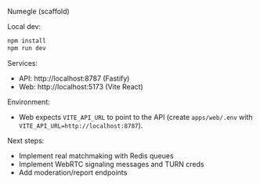Numegle (scaffold)

Local dev:

```bash
npm install
npm run dev
```

Services:
- API: http://localhost:8787 (Fastify)
- Web: http://localhost:5173 (Vite React)

Environment:
- Web expects `VITE_API_URL` to point to the API (create `apps/web/.env` with `VITE_API_URL=http://localhost:8787`).

Next steps:
- Implement real matchmaking with Redis queues
- Implement WebRTC signaling messages and TURN creds
- Add moderation/report endpoints


